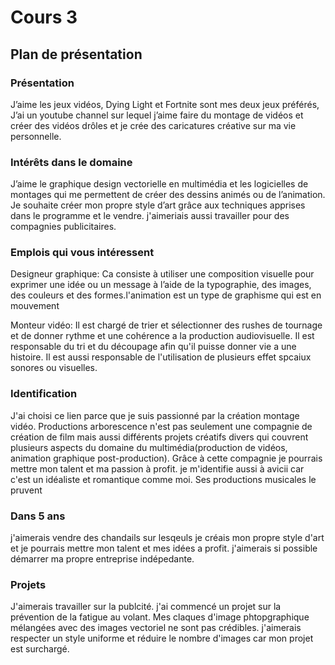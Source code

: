 # Cours 3
## Plan de présentation

### Présentation
J’aime les jeux vidéos, Dying Light et Fortnite sont mes deux jeux préférés,
J’ai un youtube channel sur lequel j’aime faire du montage de vidéos et créer des vidéos drôles
et je crée des caricatures créative sur ma vie personnelle.

### Intérêts dans le domaine
J’aime le graphique design vectorielle en multimédia et les logicielles de montages qui me permettent de créer des dessins animés ou de l’animation.
Je souhaite créer mon propre style d’art grâce aux techniques apprises dans le programme et le vendre. j'aimeriais aussi travailler pour des compagnies publicitaires.

### Emplois qui vous intéressent
Designeur graphique: Ca consiste à utiliser une composition visuelle  pour exprimer une idée ou un message à l’aide de la typographie, des images, des couleurs et des formes.l'animation est un type de graphisme qui est en mouvement

Monteur vidéo: Il est chargé de trier et sélectionner des rushes de tournage et de donner rythme et une cohérence a la production audiovisuelle. Il est responsable du tri et du découpage afin qu'il puisse donner vie a une histoire. Il est aussi responsable de l'utilisation de plusieurs effet spcaiux sonores ou visuelles.
### Identification
J'ai choisi ce lien parce que je suis passionné par la création montage vidéo. Productions arborescence n'est pas seulement une compagnie de création de film mais aussi différents projets créatifs divers qui couvrent plusieurs aspects du domaine du multimédia(production de vidéos, animation graphique post-production). Grâce à cette compagnie je pourrais mettre mon talent et ma passion à profit. je m'identifie aussi à avicii car c'est un idéaliste et romantique comme moi. Ses productions musicales le pruvent

### Dans 5 ans
j'aimerais vendre des chandails sur lesqeuls je créais mon propre style d'art et je pourrais mettre mon talent et mes idées a profit. j'aimerais si possible démarrer ma propre entreprise indépedante.

### Projets
J'aimerais travailler sur la publcité. j'ai commencé un projet sur la prévention de la fatigue au volant. Mes claques d'image phtopgraphique mélangées avec des images vectoriel ne sont pas crédibles. j'aimerais respecter un style uniforme et réduire le nombre d'images car mon projet est surchargé.
